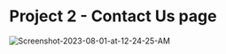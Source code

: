 # Project 2 - Contact Us page
<img src="https://i.ibb.co/ZBtq5sv/Screenshot-2023-08-01-at-12-24-25-AM.png" alt="Screenshot-2023-08-01-at-12-24-25-AM" border="0" />
